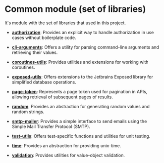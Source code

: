 # Common module (set of libraries)
It's module with the set of libraries that used in this project.

- **[authorization](authorization)**: Provides an explicit way to handle authorization in use cases without boilerplate code.

- **[cli-arguments](cli-arguments)**: Offers a utility for parsing command-line arguments and retrieving their values.

- **[coroutines-utils](coroutines-utils)**: Provides utilities and extensions for working with coroutines.

- **[exposed-utils](exposed-utils)**: Offers extensions to the Jetbrains Exposed library for simplified database operations.

- **[page-token](page-token)**: Represents a page token used for pagination in APIs, allowing retrieval of subsequent pages of results.

- **[random](random)**: Provides an abstraction for generating random values and random strings.

- **[smtp-mailer](smtp-mailer)**: Provides a simple interface to send emails using the Simple Mail Transfer Protocol (SMTP).

- **[test-utils](test-utils)**: Offers test-specific functions and utilities for unit testing.

- **[time](time)**: Provides an abstraction for providing unix-time.

- **[validation](validation)**: Provides utilities for value-object validation.